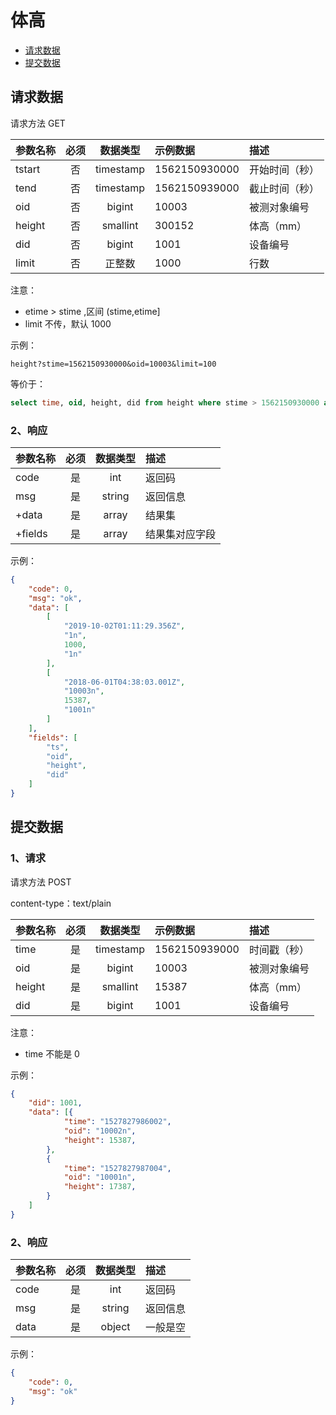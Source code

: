 # 体高

* [请求数据](#请求数据)
* [提交数据](#提交数据)


## 请求数据

请求方法 GET

|参数名称|必须|数据类型|示例数据|描述|
|-|:-:|:-:|:-|:-|
|tstart|否|timestamp|1562150930000|开始时间（秒）|
|tend|否|timestamp|1562150939000|截止时间（秒）|
|oid|否|bigint|10003|被测对象编号|
|height|否|smallint|300152|体高（mm）|
|did|否|bigint|1001|设备编号|
|limit|否|正整数|1000|行数|

注意：
* etime > stime ,区间 (stime,etime]
* limit 不传，默认 1000

示例：

```
height?stime=1562150930000&oid=10003&limit=100
```

等价于：

```sql
select time, oid, height, did from height where stime > 1562150930000 and oid = 10003 limit 100
```

### 2、响应

|参数名称|必须|数据类型|描述|
|-|:-:|:-:|:-|
|code|是|int|返回码|
|msg|是|string|返回信息|
|+data|是|array|结果集|
|+fields|是|array|结果集对应字段|

示例：
```json
{
    "code": 0,
    "msg": "ok",
    "data": [
        [
            "2019-10-02T01:11:29.356Z",
            "1n",
            1000,
            "1n"
        ],
        [
            "2018-06-01T04:38:03.001Z",
            "10003n",
            15387,
            "1001n"
        ]
    ],
    "fields": [
        "ts",
        "oid",
        "height",
        "did"
    ]
}
```

## 提交数据

### 1、请求

请求方法 POST

content-type：text/plain

|参数名称|必须|数据类型|示例数据|描述|
|-|:-:|:-:|:-|:-|
|time|是|timestamp|1562150939000|时间戳（秒）|
|oid|是|bigint|10003|被测对象编号|
|height|是|smallint|15387|体高（mm）|
|did|是|bigint|1001|设备编号|

注意：
* time 不能是 0

示例：
```json
{
    "did": 1001,
    "data": [{
            "time": "1527827986002",
            "oid": "10002n",
            "height": 15387,
        },
        {
            "time": "1527827987004",
            "oid": "10001n",
            "height": 17387,
        }
    ]
}
```

### 2、响应

|参数名称|必须|数据类型|描述|
|-|:-:|:-:|:-|
|code|是|int|返回码|
|msg|是|string|返回信息|
|data|是|object|一般是空|

示例：

```json
{
    "code": 0,
    "msg": "ok"
}
```

